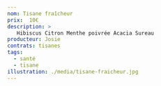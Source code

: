 ```yaml
---
nom: Tisane fraîcheur
prix:  10€
description: >
   Hibiscus Citron Menthe poivrée Acacia Sureau
producteur: Josie
contrats: tisanes
tags: 
  - santé
  - tisane
illustration: ./media/tisane-fraicheur.jpg
---
```


